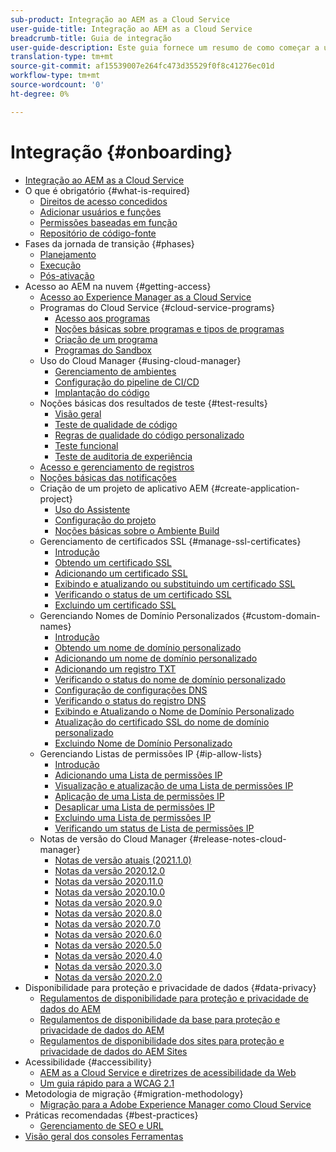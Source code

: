 ```yaml
---
sub-product: Integração ao AEM as a Cloud Service
user-guide-title: Integração ao AEM as a Cloud Service
breadcrumb-title: Guia de integração
user-guide-description: Este guia fornece um resumo de como começar a usar o Experience Manager as a Cloud Service, incluindo como obter acesso e informações importantes sobre proteção de dados.
translation-type: tm+mt
source-git-commit: af15539007e264fc473d35529f0f8c41276ec01d
workflow-type: tm+mt
source-wordcount: '0'
ht-degree: 0%

---
```



# Integração {#onboarding}

+ [Integração ao AEM as a Cloud Service](/help/onboarding/home.md)
+ O que é obrigatório {#what-is-required}
   + [Direitos de acesso concedidos](what-is-required/access-rights-granted.md)
   + [Adicionar usuários e funções](what-is-required/add-users-roles.md)
   + [Permissões baseadas em função](what-is-required/role-based-permissions.md)
   + [Repositório de código-fonte](what-is-required/source-code-repository.md)
+ Fases da jornada de transição {#phases}
   + [Planejamento](/help/move-to-cloud-service/planning.md)
   + [Execução](/help/move-to-cloud-service/execution.md)
   + [Pós-ativação](/help/move-to-cloud-service/post-go-live.md)
+ Acesso ao AEM na nuvem {#getting-access}
   + [Acesso ao Experience Manager as a Cloud Service](getting-access-to-aem-in-cloud/navigation.md)
   + Programas do Cloud Service {#cloud-service-programs}
      + [Acesso aos programas](getting-access-to-aem-in-cloud/first-time-login.md)
      + [Noções básicas sobre programas e tipos de programas](getting-access-to-aem-in-cloud/understand-program-types.md)
      + [Criação de um programa](getting-access-to-aem-in-cloud/creating-a-program.md)
      + [Programas do Sandbox](getting-access-to-aem-in-cloud/sandbox-programs.md)
   + Uso do Cloud Manager {#using-cloud-manager}
      + [Gerenciamento de ambientes](/help/implementing/cloud-manager/manage-environments.md)
      + [Configuração do pipeline de CI/CD](/help/implementing/cloud-manager/configure-pipeline.md)
      + [Implantação do código](/help/implementing/cloud-manager/deploy-code.md)
   + Noções básicas dos resultados de teste {#test-results}
      + [Visão geral](/help/implementing/cloud-manager/overview-test-results.md)
      + [Teste de qualidade de código](/help/implementing/cloud-manager/code-quality-testing.md)
      + [Regras de qualidade do código personalizado](/help/implementing/cloud-manager/custom-code-quality-rules.md)
      + [Teste funcional](/help/implementing/cloud-manager/functional-testing.md)
      + [Teste de auditoria de experiência](/help/implementing/cloud-manager/experience-audit-testing.md)
   + [Acesso e gerenciamento de registros](/help/implementing/cloud-manager/manage-logs.md)
   + [Noções básicas das notificações](/help/implementing/cloud-manager/notifications.md)
   + Criação de um projeto de aplicativo AEM {#create-application-project}
      + [Uso do Assistente](getting-access-to-aem-in-cloud/using-the-wizard.md)
      + [Configuração do projeto](getting-access-to-aem-in-cloud/setting-up-project.md)
      + [Noções básicas sobre o Ambiente Build](getting-access-to-aem-in-cloud/build-environment-details.md)
   + Gerenciamento de certificados SSL {#manage-ssl-certificates}
      + [Introdução](/help/implementing/cloud-manager/managing-ssl-certifications/introduction.md)
      + [Obtendo um certificado SSL](/help/implementing/cloud-manager/managing-ssl-certifications/get-ssl-certificate.md)
      + [Adicionando um certificado SSL](/help/implementing/cloud-manager/managing-ssl-certifications/add-ssl-certificate.md)
      + [Exibindo e atualizando ou substituindo um certificado SSL](/help/implementing/cloud-manager/managing-ssl-certifications/view-update-replace-ssl-certificate.md)
      + [Verificando o status de um certificado SSL](/help/implementing/cloud-manager/managing-ssl-certifications/check-status-ssl-certificate.md)
      + [Excluindo um certificado SSL](/help/implementing/cloud-manager/managing-ssl-certifications/delete-ssl-certificate.md)
   + Gerenciando Nomes de Domínio Personalizados {#custom-domain-names}
      + [Introdução](/help/implementing/cloud-manager/custom-domain-names/introduction.md)
      + [Obtendo um nome de domínio personalizado](/help/implementing/cloud-manager/custom-domain-names/get-custom-domain-name.md)
      + [Adicionando um nome de domínio personalizado](/help/implementing/cloud-manager/custom-domain-names/add-custom-domain-name.md)
      + [Adicionando um registro TXT](/help/implementing/cloud-manager/custom-domain-names/add-text-record.md)
      + [Verificando o status do nome de domínio personalizado](/help/implementing/cloud-manager/custom-domain-names/check-domain-name-status.md)
      + [Configuração de configurações DNS](/help/implementing/cloud-manager/custom-domain-names/configure-dns-settings.md)
      + [Verificando o status do registro DNS](/help/implementing/cloud-manager/custom-domain-names/check-dns-record-status.md)
      + [Exibindo e Atualizando o Nome de Domínio Personalizado](/help/implementing/cloud-manager/custom-domain-names/view-update-replace-custom-domain-name.md)
      + [Atualização do certificado SSL do nome de domínio personalizado](/help/implementing/cloud-manager/custom-domain-names/update-cdn-ssl-certificate.md)
      + [Excluindo Nome de Domínio Personalizado](/help/implementing/cloud-manager/custom-domain-names/delete-custom-domain-name.md)
   + Gerenciando Listas de permissões IP {#ip-allow-lists}
      + [Introdução](/help/implementing/cloud-manager/ip-allow-lists/introduction.md)
      + [Adicionando uma Lista de permissões IP](/help/implementing/cloud-manager/ip-allow-lists/add-ip-allow-lists.md)
      + [Visualização e atualização de uma Lista de permissões IP](/help/implementing/cloud-manager/ip-allow-lists/view-update-ip-allow-list.md)
      + [Aplicação de uma Lista de permissões IP](/help/implementing/cloud-manager/ip-allow-lists/apply-allow-list.md)
      + [Desaplicar uma Lista de permissões IP](/help/implementing/cloud-manager/ip-allow-lists/unapply-ip-allow-list.md)
      + [Excluindo uma Lista de permissões IP](/help/implementing/cloud-manager/ip-allow-lists/delete-ip-allow-list.md)
      + [Verificando um status de Lista de permissões IP](/help/implementing/cloud-manager/ip-allow-lists/check-ip-allow-list-status.md)
   + Notas de versão do Cloud Manager {#release-notes-cloud-manager}
      + [Notas de versão atuais (2021.1.0)](/help/onboarding/release-notes-cloud-manager/release-notes-cm-current.md)
      + [Notas da versão 2020.12.0](/help/onboarding/release-notes-cloud-manager/release-notes-cm-2020-12-0.md)
      + [Notas da versão 2020.11.0](/help/onboarding/release-notes-cloud-manager/release-notes-cm-2020-11-0.md)
      + [Notas da versão 2020.10.0](/help/onboarding/release-notes-cloud-manager/release-notes-cm-2020-10-0.md)
      + [Notas da versão 2020.9.0](/help/onboarding/release-notes-cloud-manager/release-notes-cm-2020-9-0.md)
      + [Notas da versão 2020.8.0](/help/onboarding/release-notes-cloud-manager/release-notes-cm-2020-8-0.md)
      + [Notas da versão 2020.7.0](/help/onboarding/release-notes-cloud-manager/release-notes-cm-2020-7-0.md)
      + [Notas da versão 2020.6.0](/help/onboarding/release-notes-cloud-manager/release-notes-cm-2020-6-0.md)
      + [Notas da versão 2020.5.0](/help/onboarding/release-notes-cloud-manager/release-notes-cm-2020-5-0.md)
      + [Notas da versão 2020.4.0](/help/onboarding/release-notes-cloud-manager/release-notes-cm-2020-4-0.md)
      + [Notas da versão 2020.3.0](/help/onboarding/release-notes-cloud-manager/release-notes-cm-2020-3-0.md)
      + [Notas da versão 2020.2.0](/help/onboarding/release-notes-cloud-manager/release-notes-cm-2020-2-0.md)
+ Disponibilidade para proteção e privacidade de dados {#data-privacy}
   + [Regulamentos de disponibilidade para proteção e privacidade de dados do AEM](data-privacy-and-protection-readiness/aem-readiness.md)
   + [Regulamentos de disponibilidade da base para proteção e privacidade de dados do AEM](data-privacy-and-protection-readiness/foundation-readiness.md)
   + [Regulamentos de disponibilidade dos sites para proteção e privacidade de dados do AEM Sites](data-privacy-and-protection-readiness/sites-readiness.md)
+ Acessibilidade {#accessibility}
   + [AEM as a Cloud Service e diretrizes de acessibilidade da Web](accessibility/web-accessibility.md)
   + [Um guia rápido para a WCAG 2.1](accessibility/quick-guide-wcag.md)
+ Metodologia de migração {#migration-methodology}
   + [Migração para a Adobe Experience Manager como Cloud Service](migration-methodology/getting-started.md)
+ Práticas recomendadas     {#best-practices}
   + [Gerenciamento de SEO e URL](best-practices/seo-and-url-management.md)
+ [Visão geral dos consoles Ferramentas](tools-consoles.md)
